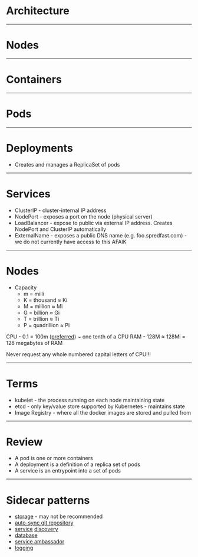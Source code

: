# Architecture

---

# Nodes

---

# Containers

---

# Pods

---

# Deployments

* Creates and manages a ReplicaSet of pods

---

# Services

* ClusterIP - cluster-internal IP address
* NodePort - exposes a port on the node (physical server)
* LoadBalancer - expose to public via external IP address. Creates NodePort and ClusterIP automatically
* ExternalName - exposes a public DNS name (e.g. foo.spredfast.com) - we do not currently have access to this AFAIK

---

# Nodes

* Capacity
  * m = milli
  * K = thousand ≈ Ki
  * M = million ≈ Mi
  * G = billion ≈ Gi
  * T = trillion ≈ Ti
  * P = quadrillion ≈ Pi

CPU - 0.1 = 100m ([preferred](https://kubernetes.io/docs/concepts/configuration/manage-compute-resources-container/#meaning-of-cpu)) ~ one tenth of a CPU
RAM - 128M ≈ 128Mi = 128 megabytes of RAM

Never request any whole numbered capital letters of CPU!!!

---

# Terms

* kubelet - the process running on each node maintaining state
* etcd - only key/value store supported by Kubernetes - maintains state
* Image Registry - where all the docker images are stored and pulled from

---

# Review

* A pod is one or more containers
* A deployment is a definition of a replica set of pods
* A service is an entrypoint into a set of pods

---

# Sidecar patterns

* [storage](https://hub.docker.com/r/neshte/gluster-k8s-sidecar/) - may not be recommended
* [auto-sync git repository](https://github.com/kubernetes/git-sync)
* [service](https://medium.com/airbnb-engineering/smartstack-service-discovery-in-the-cloud-4b8a080de619) [discovery](http://relistan.com/sidecar-service-discovery-for-all-docker-environments/)
* [database](https://github.com/cvallance/mongo-k8s-sidecar)
* [service ambassador](https://docs.docker.com/engine/admin/ambassador_pattern_linking/)
* [logging](https://www.loggly.com/blog/how-to-implement-logging-in-docker-with-a-sidecar-approach/)

